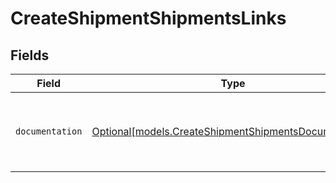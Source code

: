 # CreateShipmentShipmentsLinks


## Fields

| Field                                                                                                      | Type                                                                                                       | Required                                                                                                   | Description                                                                                                |
| ---------------------------------------------------------------------------------------------------------- | ---------------------------------------------------------------------------------------------------------- | ---------------------------------------------------------------------------------------------------------- | ---------------------------------------------------------------------------------------------------------- |
| `documentation`                                                                                            | [Optional[models.CreateShipmentShipmentsDocumentation]](../models/createshipmentshipmentsdocumentation.md) | :heavy_minus_sign:                                                                                         | The URL to the generic Mollie API error handling guide.                                                    |
